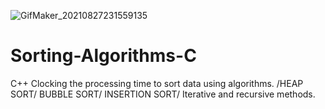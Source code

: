 ![GifMaker_20210827231559135](https://user-images.githubusercontent.com/57880227/131204630-b47d802e-dc4b-4595-83ab-a24b07474c56.gif)



# Sorting-Algorithms-C
C++  Clocking the processing time to sort data using algorithms. /HEAP SORT/ BUBBLE SORT/ INSERTION SORT/ Iterative and recursive methods.


